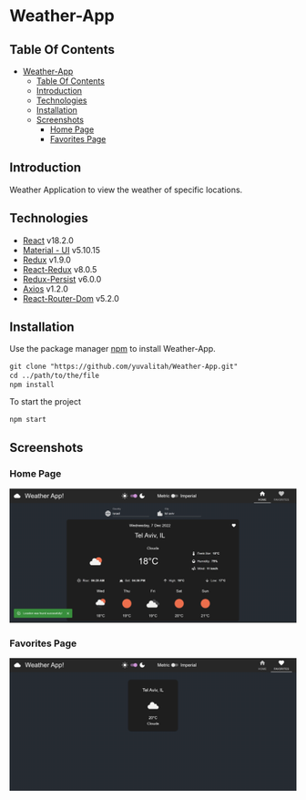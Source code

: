 # Weather-App

## Table Of Contents
- [Weather-App](#weather-app)
  - [Table Of Contents](#table-of-contents)
  - [Introduction](#introduction)
  - [Technologies](#technologies)
  - [Installation](#installation)
  - [Screenshots](#screenshots)
    - [Home Page](#home-page)
    - [Favorites Page](#favorites-page)

## Introduction

Weather Application to view the weather of specific locations. 

## Technologies

* [React](https://reactjs.org/) v18.2.0
* [Material - UI](https://github.com/mui/material-ui) v5.10.15
* [Redux](https://github.com/reduxjs/redux-toolkit) v1.9.0
* [React-Redux](https://github.com/reduxjs/react-redux) v8.0.5
* [Redux-Persist](https://github.com/rt2zz/redux-persist) v6.0.0
* [Axios](https://github.com/axios/axios) v1.2.0
* [React-Router-Dom](https://github.com/remix-run/react-router) v5.2.0

## Installation

Use the package manager [npm](https://www.npmjs.com/) to install Weather-App.

```npm
git clone "https://github.com/yuvalitah/Weather-App.git"
cd ../path/to/the/file
npm install
```
To start the project
```npm
npm start
```

## Screenshots

### Home Page
![Home page screenshot](./screenshots/Home-Page.png)

### Favorites Page
![Favorites page screenshot](./screenshots/Favorites-Page.png)
